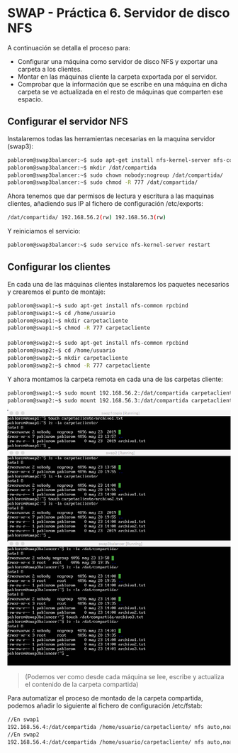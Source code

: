 # SWAP - Práctica 6. Servidor de disco NFS

A continuación se detalla el proceso para:
 - Configurar una máquina como servidor de disco NFS y exportar una carpeta a
los clientes.
 - Montar en las máquinas cliente la carpeta exportada por el servidor.
 - Comprobar que la información que se escribe en una máquina en dicha carpeta
se ve actualizada en el resto de máquinas que comparten ese espacio.

## Configurar el servidor NFS

Instalaremos todas las herramientas necesarias en la maquina servidor (swap3):

```bash
pablorom@swap3balancer:~$ sudo apt-get install nfs-kernel-server nfs-common rpcbind
pablorom@swap3balancer:~$ mkdir /dat/compartida
pablorom@swap3balancer:~$ sudo chown nobody:nogroup /dat/compartida/ 
pablorom@swap3balancer:~$ sudo chmod -R 777 /dat/compartida/

```
Ahora tenemos que dar permisos de lectura y escritura a las maquinas clientes, añadiendo sus IP al fichero de configuración /etc/exports:
```bash
/dat/compartida/ 192.168.56.2(rw) 192.168.56.3(rw)
```
Y reiniciamos el servicio:
```bash
pablorom@swap3balancer:~$ sudo service nfs-kernel-server restart
```
## Configurar los clientes

En cada una de las máquinas clientes instalaremos los paquetes necesarios y crearemos el punto de montaje:

```bash
pablorom@swap1:~$ sudo apt-get install nfs-common rpcbind
pablorom@swap1:~$ cd /home/usuario
pablorom@swap1:~$ mkdir carpetacliente
pablorom@swap1:~$ chmod -R 777 carpetacliente

pablorom@swap2:~$ sudo apt-get install nfs-common rpcbind
pablorom@swap2:~$ cd /home/usuario
pablorom@swap2:~$ mkdir carpetacliente
pablorom@swap2:~$ chmod -R 777 carpetacliente
```
Y ahora montamos la carpeta remota en cada una de las carpetas cliente:
```bash
pablorom@swap1:~$ sudo mount 192.168.56.2:/dat/compartida carpetacliente
pablorom@swap2:~$ sudo mount 192.168.56.3:/dat/compartida carpetacliente
```

![lectura_escritura_compartida](img/carpeta_compartida.png)
> (Podemos ver como desde cada máquina se lee, escribe y actualiza el contenido de la carpeta compartida)

Para automatizar el proceso de montado de la carpeta compartida, podemos añadir lo siguiente al fichero de configuración /etc/fstab:

```bash
//En swap1
192.168.56.4:/dat/compartida /home/usuario/carpetacliente/ nfs auto,noatime,nolock,bg,nfsvers=3,intr,tcp,actimeo=1800 0 0
//En swap2
192.168.56.4:/dat/compartida /home/usuario/carpetacliente/ nfs auto,noatime,nolock,bg,nfsvers=3,intr,tcp,actimeo=1800 0 0
```
